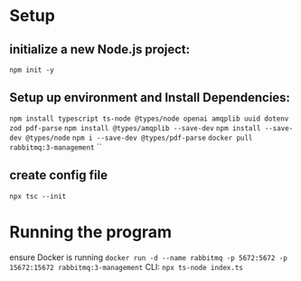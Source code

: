 # Setup
## initialize a new Node.js project:
`npm init -y`

## Setup up environment and Install Dependencies:

`npm install typescript ts-node @types/node openai amqplib uuid dotenv zod pdf-parse`
`npm install @types/amqplib --save-dev`
`npm install --save-dev @types/node`
`npm i --save-dev @types/pdf-parse`
`docker pull rabbitmq:3-management`
``

## create config file
`npx tsc --init`



# Running the program
ensure Docker is running `docker run -d --name rabbitmq -p 5672:5672 -p 15672:15672 rabbitmq:3-management`
CLI: `npx ts-node index.ts`
